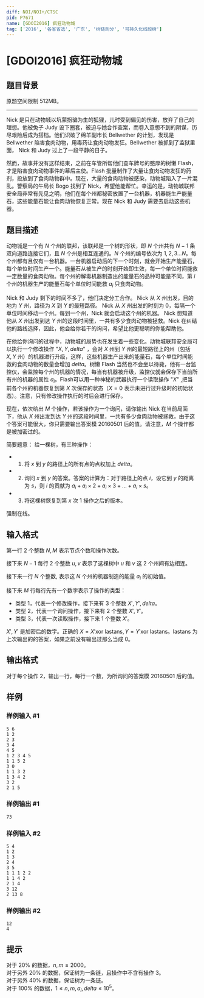 ```yaml
---
diff: NOI/NOI+/CTSC
pid: P7671
name: [GDOI2016] 疯狂动物城
tag: ['2016', '各省省选', '广东', '树链剖分', '可持久化线段树']
---
```

# [GDOI2016] 疯狂动物城
## 题目背景

原题空间限制 512MB。

---

Nick 是只在动物城以坑蒙拐骗为生的狐狸，儿时受到偏见的伤害，放弃了自己的理想。他被兔子 Judy 设下圈套，被迫与她合作查案，而卷入意想不到的阴谋，历尽艰险后成为搭档。他们识破了绵羊副市长 Bellwether 的计划，发现是 Bellwether 陷害食肉动物，用毒药让食肉动物发狂。Bellwether 被抓到了监狱里面， Nick 和 Judy 过上了一段平静的日子。

然而，故事并没有这样结束，之前在车管所帮他们查车牌号的憨厚的树懒 Flash，才是陷害食肉动物事件的幕后主使。Flash 批量制作了大量让食肉动物发狂的药剂，投放到了食肉动物群中。现在，大量的食肉动物被感染，动物城陷入了一片混乱。警察局的牛局长 Bogo 找到了 Nick，希望他能帮忙。幸运的是，动物城联邦安全局非常有先见之明，他们在每个州都秘密放置了一台机器，机器能生产能量石，这些能量石能让食肉动物恢复正常。现在 Nick 和 Judy 需要去启动这些机器。
## 题目描述

   动物城是一个有 $N$ 个州的联邦，该联邦是一个树的形状，即 $N$ 个州共有 $N-1$ 条双向道路连接它们，且 $N$ 个州是相互连通的。$N$ 个州的编号依次为 $1,2,3...N$。每个州都有且仅有一台机器。一台机器启动后的下一个时刻，就会开始生产能量石，每个单位时间生产一个。能量石从被生产的时刻开始即生效，每一个单位时间能救一定数量的食肉动物。每个州的解毒机器制造出的能量石的品种可能是不同，第 $i$ 个州的机器生产的能量石每个单位时间能救 $a_i$ 只食肉动物。
   
   Nick 和 Judy 剩下的时间不多了，他们决定分工合作。 Nick 从 $X$ 州出发，目的地为 $Y$ 州，路径为 $X$ 到 $Y$ 的最短路径。 Nick 从 $X$ 州出发的时刻为 $0$，每隔一个单位时间移动一个州。每到一个州，Nick 就会启动这个州的机器。 Nick 想知道他从 $X$ 州出发到达 $Y$ 州的这段时间里，一共有多少食肉动物被拯救。Nick 在纠结他的路线选择，因此，他会给你若干的询问，希望比他更聪明的你能帮助他。

   在他给你询问的过程中，动物城的局势也在发生着一些变化。动物城联邦安全局可以执行一个修改操作 "$X,Y,delta$" ，会对 $X$ 州到 $Y$ 州的最短路径上的州（包括 $X,Y$ 州）的机器进行升级，这样，这些机器生产出来的能量石，每个单位时间能救的食肉动物的数量会增加 $delta$。树懒 Flash 当然也不会坐以待毙，他有一台监控仪，会监控每个州的机器的情况，每当有机器被升级，监控仪就会保存下当前所有州的机器的属性 $a_i$。Flash可以用一种神秘的武器执行一个读取操作 "$X$" ,把当前各个州的机器恢复到第 $X$ 次保存的状态（$X=0$ 表示未进行过升级时的初始状态）。注意，只有修改操作执行的时后会进行保存。

   现在，依次给出 $M$ 个操作，若该操作为一个询问，请你输出 Nick 在当前局面下，他从 $X$ 州出发到达 $Y$ 州的这段时间里，一共有多少食肉动物被拯救，由于这个答案可能很大，你只需要输出答案模 $20160501$ 后的值。请注意，$M$ 个操作都是被加密过的。
   
简要题意：
给一棵树，有三种操作：
- 1. 将 $x$ 到 $y$ 的路径上的所有点的点权加上 $delta$。
- 2. 询问 $x$ 到 $y$ 的答案。答案的计算为：对于路径上的点 $i$，设它到 $y$ 的距离为 $s$，则 $i$ 的贡献为 $a_i+a_i\times 2+a_i\times 3+...+a_i\times s$。
- 3. 将这棵树恢复到第 $x$ 次 $1$ 操作之后的版本。

强制在线。
## 输入格式

第一行 $2$ 个整数 $N,M$ 表示节点个数和操作次数。

接下来 $N−1$ 每行 $2$ 个整数 $u,v$ 表示了这棵树中 $u$ 和 $v$ 这 $2$ 个州间有边相连。

接下来一行 $N$ 个整数, 表示这 $N$ 个州的机器制造的能量 $a_i$ 的初始值。

接下来 $M$ 行每行先有一个数字表示了操作的类型：

- 类型 1，代表一个修改操作，接下来有 $3$ 个整数 $X',Y',delta$。
- 类型 2，代表一个询问操作，接下来有 $2$ 个整数 $X',Y'$。
- 类型 3，代表一次读取操作，接下来 $1$ 个整数 $X'$。
   
$X',Y'$ 是加密后的数字。正确的 $X=X' \text{xor lastans} ,Y=Y' \text{xor lastans}$。$\text{lastans}$ 为上次输出的的答案，如果之前没有输出过那么当成 $0$。
## 输出格式

 对于每个操作 $2$，输出一行，每行一个数，为所询问的答案模 $20160501$ 后的值。
## 样例

### 样例输入 #1
```
5 6
1 2
2 3
3 4
4 5
1 2 3 4 5
1 1 5 2
3 0
1 1 3 2
1 3 4 2
3 2
2 1 5
```
### 样例输出 #1
```
73
```
### 样例输入 #2
```
5 4
1 2
1 3
2 4
3 5
1 1 1 2 2
1 1 4 2
2 1 4
3 12
2 13 8
```
### 样例输出 #2
```
12
4
```
## 提示

对于 $20\%$ 的数据，$n,m\le 2000$。\
对于另外 $20\%$ 的数据，保证树为一条链，且操作中不含有操作 $3$。\
对于另外 $40\%$ 的数据，保证树为一条链。\
对于 $100\%$ 的数据，$1\le n,m,a_i,delta\le 10^5$。



